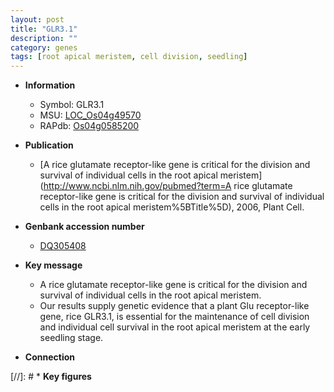 ```yaml
---
layout: post
title: "GLR3.1"
description: ""
category: genes
tags: [root apical meristem, cell division, seedling]
---
```


* **Information**  
    + Symbol: GLR3.1  
    + MSU: [LOC_Os04g49570](http://rice.uga.edu/cgi-bin/ORF_infopage.cgi?orf=LOC_Os04g49570)  
    + RAPdb: [Os04g0585200](http://rapdb.dna.affrc.go.jp/viewer/gbrowse_details/irgsp1?name=Os04g0585200)  

* **Publication**  
    + [A rice glutamate receptor-like gene is critical for the division and survival of individual cells in the root apical meristem](http://www.ncbi.nlm.nih.gov/pubmed?term=A rice glutamate receptor-like gene is critical for the division and survival of individual cells in the root apical meristem%5BTitle%5D), 2006, Plant Cell.

* **Genbank accession number**  
    + [DQ305408](http://www.ncbi.nlm.nih.gov/nuccore/DQ305408)

* **Key message**  
    + A rice glutamate receptor-like gene is critical for the division and survival of individual cells in the root apical meristem.
    + Our results supply genetic evidence that a plant Glu receptor-like gene, rice GLR3.1, is essential for the maintenance of cell division and individual cell survival in the root apical meristem at the early seedling stage.

* **Connection**  

[//]: # * **Key figures**  


